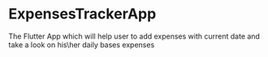 # ExpensesTrackerApp
The Flutter App which will help user to add expenses with current date and take a look on his\her daily bases expenses

